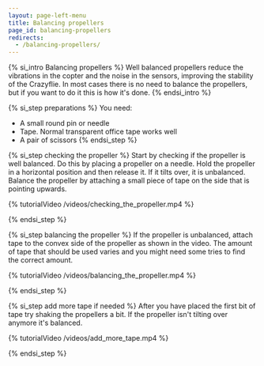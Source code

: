 ```yaml
---
layout: page-left-menu
title: Balancing propellers
page_id: balancing-propellers
redirects:
  - /balancing-propellers/
---
```


{% si_intro Balancing propellers %}
Well balanced propellers reduce the vibrations in the copter and the noise in the
sensors, improving the stability of the Crazyflie. In most cases there is no
need to balance the propellers, but if you want to do it this is how it's done.
{% endsi_intro %}

{% si_step preparations %}
You need:

* A small round pin or needle
* Tape. Normal transparent office tape works well
* A pair of scissors
{% endsi_step %}

{% si_step checking the propeller %}
Start by checking if the propeller is well balanced. Do this by
placing a propeller on a needle. Hold the propeller in a horizontal
position and then release it. If it tilts over, it is unbalanced. Balance
the propeller by attaching a small piece of tape on the side that is
pointing upwards.

{% tutorialVideo /videos/checking_the_propeller.mp4 %}

{% endsi_step %}

{% si_step balancing the propeller %}
If the propeller is unbalanced, attach tape to the convex side of the
propeller as shown in the video. The amount of tape that should be used
varies and you might need some tries to find the correct amount.

{% tutorialVideo /videos/balancing_the_propeller.mp4 %}

{% endsi_step %}

{% si_step add more tape if needed %}
After you have placed the first bit of tape try shaking the propellers a
bit. If the propeller isn't tilting over anymore it's balanced.

{% tutorialVideo /videos/add_more_tape.mp4 %}

{% endsi_step %}
